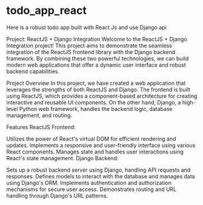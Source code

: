 # todo_app_react
Here is a robust todo app built with React Js and use Django api

Project: ReactJS + Django Integration
Welcome to the ReactJS + Django Integration project! This project aims to demonstrate the seamless integration of the ReactJS frontend library with the Django backend framework. By combining these two powerful technologies, we can build modern web applications that offer a dynamic user interface and robust backend capabilities.

Project Overview
In this project, we have created a web application that leverages the strengths of both ReactJS and Django. The frontend is built using ReactJS, which provides a component-based architecture for creating interactive and reusable UI components. On the other hand, Django, a high-level Python web framework, handles the backend logic, database management, and routing.

Features
ReactJS Frontend:

Utilizes the power of React's virtual DOM for efficient rendering and updates.
Implements a responsive and user-friendly interface using various React components.
Manages state and handles user interactions using React's state management.
Django Backend:

Sets up a robust backend server using Django, handling API requests and responses.
Defines models to interact with the database and manages data using Django's ORM.
Implements authentication and authorization mechanisms for secure user access.
Demonstrates routing and URL handling through Django's URL patterns.

